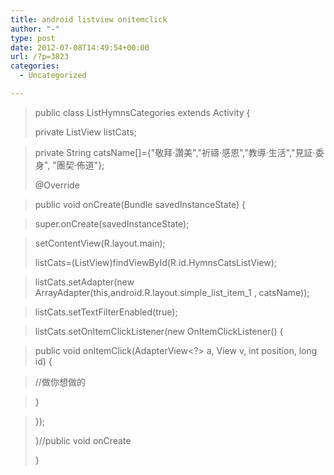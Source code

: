```yaml
---
title: android listview onitemclick
author: "-"
type: post
date: 2012-07-08T14:49:54+00:00
url: /?p=3823
categories:
  - Uncategorized

---
```

> public class ListHymnsCategories extends Activity {
> 
> private ListView listCats;
  
> private String catsName[]={"敬拜‧讚美","祈禱‧感恩","教導‧生活","見証‧委身", "團契‧佈道"};
> 
> @Override
  
> public void onCreate(Bundle savedInstanceState) {
  
> super.onCreate(savedInstanceState);
  
> setContentView(R.layout.main);
> 
> listCats=(ListView)findViewById(R.id.HymnsCatsListView);
  
> listCats.setAdapter(new ArrayAdapter<String>(this,android.R.layout.simple_list_item_1 , catsName));
  
> listCats.setTextFilterEnabled(true);
  
> listCats.setOnItemClickListener(new OnItemClickListener() {
  
> public void onItemClick(AdapterView<?> a, View v, int position, long id) {
  
> //做你想做的
  
> }
  
> });
> 
> }//public void onCreate
> 
> }